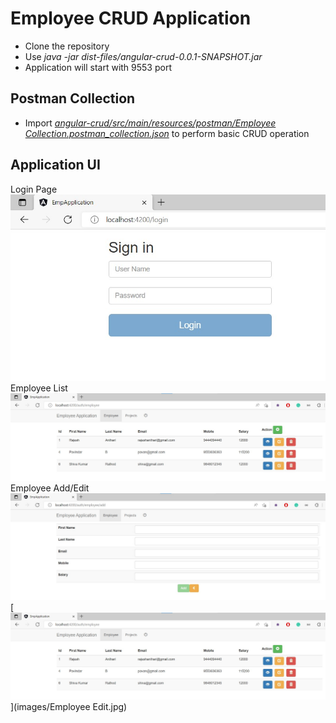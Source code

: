 # Employee CRUD Application
- Clone the repository
- Use _java -jar dist-files/angular-crud-0.0.1-SNAPSHOT.jar_
- Application will start with 9553 port
## Postman Collection
- Import [_angular-crud/src/main/resources/postman/Employee Collection.postman_collection.json_](https://github.com/antharir/employee-crud-application/blob/main/angular-crud/src/main/resources/postman/Employee%20Collection.postman_collection.json) to perform basic CRUD operation
## Application UI
Login Page
[![Login Pgae](images/Login%20Page.jpg)](images/Login%20Page.jpg)
Employee List
[![Employee List](images/Employee_list.jpg)](images/Employee_list.jpg)
Employee Add/Edit
[![Add Employee](images/Add%20Employee.jpg)](images/Add%20Employee.jpg)
[![Edit Employee](images/Employee_list.jpg)](images/Employee Edit.jpg)
